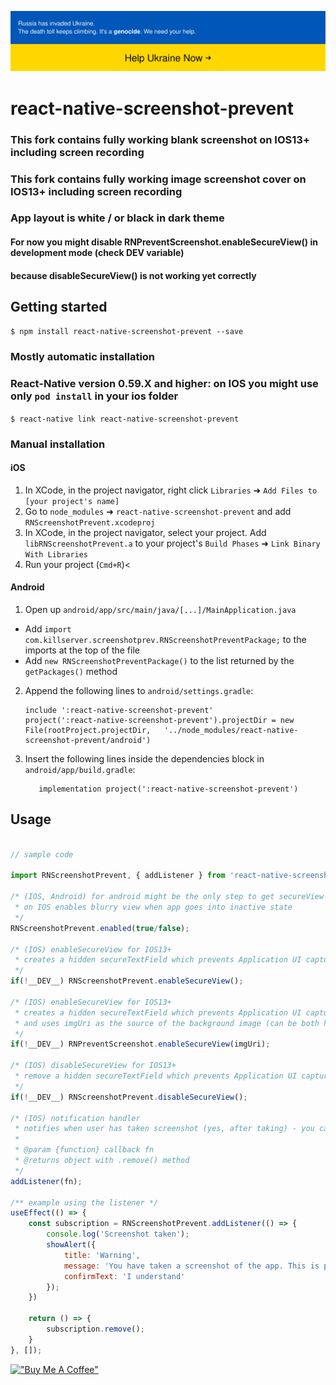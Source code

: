 [![SWUbanner](https://raw.githubusercontent.com/vshymanskyy/StandWithUkraine/main/banner2-direct.svg)](https://github.com/vshymanskyy/StandWithUkraine/blob/main/docs/README.md)

# react-native-screenshot-prevent

### This fork contains fully working blank screenshot on IOS13+ including screen recording
### This fork contains fully working image screenshot cover on IOS13+ including screen recording
### App layout is white / or black in dark theme

#### For now you might disable RNPreventScreenshot.enableSecureView() in development mode (check __DEV__ variable)
#### because disableSecureView() is not working yet correctly


## Getting started

`$ npm install react-native-screenshot-prevent --save`

### Mostly automatic installation

### React-Native version 0.59.X and higher: on IOS you might use only `pod install` in your ios folder

`$ react-native link react-native-screenshot-prevent`

### Manual installation


#### iOS

1. In XCode, in the project navigator, right click `Libraries` ➜ `Add Files to [your project's name]`
2. Go to `node_modules` ➜ `react-native-screenshot-prevent` and add `RNScreenshotPrevent.xcodeproj`
3. In XCode, in the project navigator, select your project. Add `libRNScreenshotPrevent.a` to your project's `Build Phases` ➜ `Link Binary With Libraries`
4. Run your project (`Cmd+R`)<

#### Android

1. Open up `android/app/src/main/java/[...]/MainApplication.java`
  - Add `import com.killserver.screenshotprev.RNScreenshotPreventPackage;` to the imports at the top of the file
  - Add `new RNScreenshotPreventPackage()` to the list returned by the `getPackages()` method
2. Append the following lines to `android/settings.gradle`:
  	```
  	include ':react-native-screenshot-prevent'
  	project(':react-native-screenshot-prevent').projectDir = new File(rootProject.projectDir, 	'../node_modules/react-native-screenshot-prevent/android')
  	```
3. Insert the following lines inside the dependencies block in `android/app/build.gradle`:
  	```
       implementation project(':react-native-screenshot-prevent')
  	```



## Usage
```javascript

// sample code

import RNScreenshotPrevent, { addListener } from 'react-native-screenshot-prevent';

/* (IOS, Android) for android might be the only step to get secureView
 * on IOS enables blurry view when app goes into inactive state
 */
RNScreenshotPrevent.enabled(true/false);

/* (IOS) enableSecureView for IOS13+ 
 * creates a hidden secureTextField which prevents Application UI capture on screenshots
 */
if(!__DEV__) RNScreenshotPrevent.enableSecureView();

/* (IOS) enableSecureView for IOS13+ 
 * creates a hidden secureTextField which prevents Application UI capture on screenshots
 * and uses imgUri as the source of the background image (can be both https://, file:///)
 */
if(!__DEV__) RNPreventScreenshot.enableSecureView(imgUri);

/* (IOS) disableSecureView for IOS13+ 
 * remove a hidden secureTextField which prevents Application UI capture on screenshots
 */
if(!__DEV__) RNScreenshotPrevent.disableSecureView();

/* (IOS) notification handler
 * notifies when user has taken screenshot (yes, after taking) - you can show alert or do some actions
 *
 * @param {function} callback fn
 * @returns object with .remove() method
 */
addListener(fn);

/** example using the listener */
useEffect(() => {
	const subscription = RNScreenshotPrevent.addListener(() => {
		console.log('Screenshot taken');
		showAlert({
			title: 'Warning',
			message: 'You have taken a screenshot of the app. This is prohibited due to security reasons.',
			confirmText: 'I understand'
		});
	})

	return () => {
		subscription.remove();
	}
}, []);

```

  
[!["Buy Me A Coffee"](https://www.buymeacoffee.com/assets/img/custom_images/orange_img.png)](https://www.buymeacoffee.com/killeserver)
